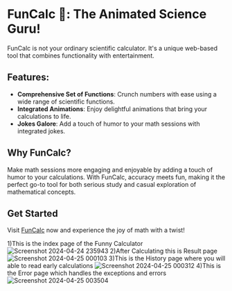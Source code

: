 # FunCalc 🎉: The Animated Science Guru!

FunCalc is not your ordinary scientific calculator. It's a unique web-based tool that combines functionality with entertainment.

## Features:
- **Comprehensive Set of Functions**: Crunch numbers with ease using a wide range of scientific functions.
- **Integrated Animations**: Enjoy delightful animations that bring your calculations to life.
- **Jokes Galore**: Add a touch of humor to your math sessions with integrated jokes.

## Why FunCalc?
Make math sessions more engaging and enjoyable by adding a touch of humor to your calculations. With FunCalc, accuracy meets fun, making it the perfect go-to tool for both serious study and casual exploration of mathematical concepts.

## Get Started
Visit [FunCalc](#) now and experience the joy of math with a twist!



1)This is the index page of the Funny Calculator
![Screenshot 2024-04-24 235943](https://github.com/Aryesh404/FunCal_Where-Math-meets-humour/assets/142689032/41a36307-8a20-441c-a0d7-333b230abc23)
2)After Calculating this is Result page
![Screenshot 2024-04-25 000103](https://github.com/Aryesh404/FunCal_Where-Math-meets-humour/assets/142689032/d9f450a2-91a8-421f-8c67-b325981aa6e0)
3)This is the History page where you will able to read early calculations
![Screenshot 2024-04-25 000312](https://github.com/Aryesh404/FunCal_Where-Math-meets-humour/assets/142689032/676c279c-5cdc-48d0-9dc3-db58f7531721)
4)This is the Error page which handles the exceptions and errors
![Screenshot 2024-04-25 003504](https://github.com/Aryesh404/FunCal_Where-Math-meets-humour/assets/142689032/e6b4d11c-77a5-4127-b0eb-743c247e8175)
